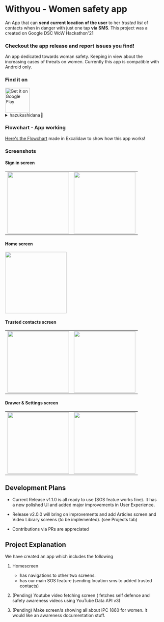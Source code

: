 # Withyou - Women safety app 

An App that can **send current location of the user** to her *trusted list* of contacts when in danger with just one tap **via SMS**.
This project was a created on Google DSC WoW Hackathon'21

### Checkout the app release and report issues you find!

An app dedicated towards woman safety. Keeping in view about the increasing cases of threats on women.
Currently this app is compatible with Android only.

### Find it on
<a href="https://play.google.com/store/apps/details?id=com.ashuvssut.women_safety_app">
<img alt="Get it on Google Play" height="80" src="https://lh3.googleusercontent.com/q1k2l5CwMV31JdDXcpN4Ey7O43PxnjAuZBTmcHEwQxVuv_2wCE2gAAQMWxwNUC2FYEOnYgFPOpw6kmHJWuEGeIBLTj9CuxcOEeU8UXyzWJq4NJM3lg=s0" />
</a>
<details>
<summary>hazukashidana🙂</summary>
<br/>
It's a hackathon project. This app may not have a very beautiful UI but I gave it my best shot. 
I gave flutter a try for the first time and it was a great experience. I learned a lot of new things and I am really happy with the result.
(PS- I am a React Native developer to the core. I was just curious to try flutter.)
</details>

### Flowchart - App working
[Here's the Flowchart](https://bit.ly/wsaFlowchart) made in Excalidaw to show how this app works!

### Screenshots

#### Sign in screen

<table>
  <tr>
    <td><img src="./docs/assets/0.1.jpg" width="200"/></td>
    <td><img src="./docs/assets/0.2.jpg" width="200"/></td>
  </tr>
</table>

#### Home screen
<img src="./docs/assets/1.jpg" width="200"/>

#### Trusted contacts screen
<table>
  <tr>
    <td><img src="./docs/assets/2.jpg" width="200"/></td>
    <td><img src="./docs/assets/3.jpg" width="200"/></td>
  </tr>
</table>

#### Drawer & Settings screen
<table>
  <tr>
    <td><img src="./docs/assets/4.jpg" width="200"/></td>
    <td><img src="./docs/assets/5.jpg" width="200"/></td>
  </tr>
</table>



## Development Plans

- Current Release v1.1.0 is all ready to use (SOS featue works fine). It has a new polished UI and added major improvements in User Experience.

- Release v2.0.0 will bring on improvements and add Articles screen and Video Library screens (to be implemented). (see Projects tab) 

- Contributions via PRs are appreciated

## Project Explanation

We have created an app which includes the following
1. Homescreen
   - has navigations to other two screens.
   - has our main SOS feature (sending location sms to added trusted contacts)

2. (Pending) Youtube video fetching screen ( fetches self defence and safety awareness videos using YouTube Data API v3)

3. (Pending) Make screen/s showing all about IPC 1860 for women. It would like an awareness documentation stuff.

<!-- ## Getting Started

This project is a starting point for a Flutter application.

A few resources to get you started if this is your first Flutter project:

- [Lab: Write your first Flutter app](https://docs.flutter.dev/get-started/codelab)
- [Cookbook: Useful Flutter samples](https://docs.flutter.dev/cookbook)

For help getting started with Flutter development, view the
[online documentation](https://docs.flutter.dev/), which offers tutorials,
samples, guidance on mobile development, and a full API reference. -->
